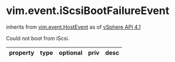 vim.event.iScsiBootFailureEvent
===============================
inherits from [vim.event.HostEvent](docs/vim.event.HostEvent.md)
as of [vSphere API 4.1](vim.version.md#vim.version.version6)


Could not boot from iScsi.

| property | type | optional | priv | desc |
|:---------|:-----|:---------|:-----|:-----|


